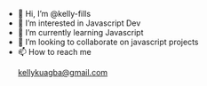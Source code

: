 - 👋 Hi, I’m @kelly-fills
- 👀 I’m interested in Javascript Dev
- 🌱 I’m currently learning Javascript
- 💞️ I’m looking to collaborate on javascript projects
- 📫 How to reach me <p>kellykuagba@gmail.com</p>

<!---
kelly-fills/kelly-fills is a ✨ special ✨ repository because its `README.md` (this file) appears on your GitHub profile.
You can click the Preview link to take a look at your changes.
--->

